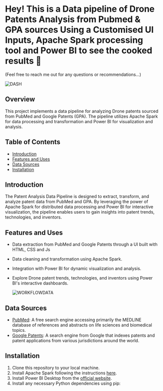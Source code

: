 # Hey! This is a Data pipeline of Drone Patents Analysis from Pubmed &  GPA sources Using a Customised UI Inputs, Apache Spark processing tool and Power BI to see the cooked results 🤭
(Feel free to reach me out for any questions or recommendations...)

![DASH](https://github.com/ZAHIRA201/BigData_Patent_Analysis_ApacheSpark/assets/120922044/affe7713-7d84-4a44-b874-7cbcc2b54107)

## Overview
This project implements a data pipeline for analyzing Drone patents sourced from PubMed and Google Patents (GPA). The pipeline utilizes Apache Spark for data processing and transformation and Power BI for visualization and analysis.

## Table of Contents
- [Introduction](#introduction)
- [Features and Uses](#features)
- [Data Sources](#data-sources)
- [Installation](#installation)



## Introduction
The Patent Analysis Data Pipeline is designed to extract, transform, and analyze patent data from PubMed and GPA. By leveraging the power of Apache Spark for distributed data processing and Power BI for interactive visualization, the pipeline enables users to gain insights into patent trends, technologies, and inventors.

## Features and Uses
- Data extraction from PubMed and Google Patents through a UI built with HTML, CSS and Js
- Data cleaning and transformation using Apache Spark.
- Integration with Power BI for dynamic visualization and analysis.
- Explore Drone patent trends, technologies, and inventors using Power BI's interactive dashboards.

    ![WORKFLOWDATA](https://github.com/ZAHIRA201/DataPipeline_PatentAnalysis_Sprak/assets/120922044/84953398-f374-47bf-b6c2-dd2ea0e0e5f3)


## Data Sources
- [PubMed](https://pubmed.ncbi.nlm.nih.gov/): A free search engine accessing primarily the MEDLINE database of references and abstracts on life sciences and biomedical topics.
- [Google Patents](https://patents.google.com/): A search engine from Google that indexes patents and patent applications from various jurisdictions around the world.

## Installation
1. Clone this repository to your local machine.
2. Install Apache Spark following the instructions [here](https://spark.apache.org/downloads.html).
3. Install Power BI Desktop from the [official website](https://powerbi.microsoft.com/en-us/desktop/).
4. Install any necessary Python dependencies using pip:
